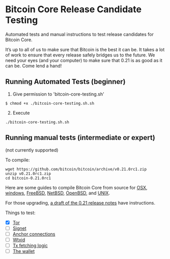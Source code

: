 # Bitcoin Core Release Candidate Testing

Automated tests and manual instructions to test release candidates for Bitcoin Core.

It’s up to all of us to make sure that Bitcoin is the best it can be. It takes a lot of work to ensure that every release safely bridges us to the future. We need your eyes (and your computer) to make sure that 0.21 is as good as it can be. Come lend a hand!

## Running Automated Tests (beginner)

1. Give permission to 'bitcoin-core-testing.sh'

`$ chmod +x ./bitcoin-core-testing.sh.sh`

2. Execute

`./bitcoin-core-testing.sh.sh`

## Running manual tests (intermediate or expert)
(not currently supported)

To compile:
```
wget https://github.com/bitcoin/bitcoin/archive/v0.21.0rc1.zip
unzip v0.21.0rc1.zip
cd bitcoin-0.21.0rc1
```

Here are some guides to compile Bitcoin Core from source for [OSX](https://github.com/bitcoin/bitcoin/blob/master/doc/build-osx.md), [windows](https://github.com/bitcoin/bitcoin/blob/master/doc/build-windows.md), [FreeBSD](https://github.com/bitcoin/bitcoin/blob/master/doc/build-freebsd.md), [NetBSD](https://github.com/bitcoin/bitcoin/blob/master/doc/build-netbsd.md), [OpenBSD](https://github.com/bitcoin/bitcoin/blob/master/doc/build-openbsd.md), and [UNIX](https://github.com/bitcoin/bitcoin/blob/master/doc/build-unix.md).

For those upgrading, [a draft of the 0.21 release notes](https://github.com/bitcoin-core/bitcoin-devwiki/wiki/0.21.0-Release-Notes-Draft#how-to-upgrade) have instructions.

Things to test:
- [x] [Tor](tests/tor/README.md)
- [ ] [Signet]()
- [ ] [Anchor connections]()
- [ ] [Wtxid]()
- [ ] [Tx fetching logic]()
- [ ] [The wallet](tests/wallet/README.md)
